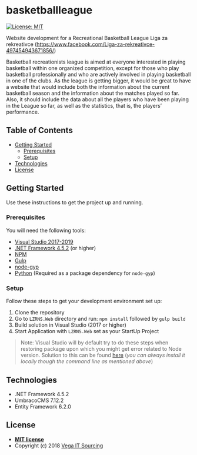 # basketballleague

[![License: MIT](https://img.shields.io/badge/License-MIT-yellow.svg)](https://opensource.org/licenses/MIT)

Website development for a Recreational Basketball League Liga za rekreativce (https://www.facebook.com/Liga-za-rekreativce-497454943671856/) 

Basketball recreationists league is aimed at everyone interested in playing basketball within one organized competition, except for those who play basketball professionally and who are actively involved in playing basketball in one of the clubs. As the league is getting bigger, it would be great to have a website that would include both the information about the current basketball season and the information about the matches played so far. Also, it should include the data about all the players who have been playing in the League so far, as well as the statistics, that is, the players’ performance.

## Table of Contents

- [Getting Started](#getting-started)
  - [Prerequisites](#prerequisites)
  - [Setup](#setup)
- [Technologies](#technologies)
- [License](#license)

## Getting Started

Use these instructions to get the project up and running.

### Prerequisites

You will need the following tools:

* [Visual Studio 2017-2019](https://www.visualstudio.com/downloads/)
* [.NET Framework 4.5.2](https://dotnet.microsoft.com/download/dotnet-framework) (or higher)
* [NPM](https://nodejs.org/en/)
* [Gulp](https://gulpjs.com/)
* [node-gyp](https://github.com/nodejs/node-gyp)
* [Python](https://www.python.org/) (Required as a package dependency for `node-gyp`)

### Setup

Follow these steps to get your development environment set up:

  1. Clone the repository
  1. Go to `LZRNS.Web` directory and run: `npm install` followed by `gulp build`
  1. Build solution in Visual Studio (2017 or higher)
  1. Start Application with `LZRNS.Web` set as your StartUp Project

> Note: Visual Studio will by default try to do these steps when restoring package upon which you might get error related to Node version. Solution to this can be found [here](https://stackoverflow.com/questions/43849585/update-node-version-in-visual-studio-2017) (*you can always install it locally though the command line as mentioned above*)

## Technologies

* .NET Framework 4.5.2
* UmbracoCMS 7.12.2
* Entity Framework 6.2.0

## License

- **[MIT license](http://opensource.org/licenses/mit-license.php)**
- Copyright (c) 2018 [Vega IT Sourcing](https://www.vegaitsourcing.rs/)